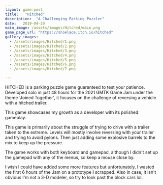 ```yaml
---
layout: game-post
title:   "Hitched"
description:  "A Challenging Parking Puzzler"
date:   2019-04-20
main_image: /assets/images/Hitched/main.png
game_page_url: "https://shoelace.itch.io/hitched"
gallery_images:
  - /assets/images/Hitched/1.png
  - /assets/images/Hitched/2.png
  - /assets/images/Hitched/3.png
  - /assets/images/Hitched/4.png
  - /assets/images/Hitched/5.png
  - /assets/images/Hitched/6.png
  - /assets/images/Hitched/7.png

---
```


HITCHED is a parking puzzle game guaranteed to test your patience. Developed solo in just 48 hours for the 2021 GMTK Game Jam under the theme 'Joined Together', it focuses on the challenge of reversing a vehicle with a hitched trailer.

This game showcases my growth as a developer with its polished gameplay.

This game is primarily about the struggle of trying to drive with a trailer taken to the extreme. Levels will mostly involve reversing with your trailer and trying to avoid pylons. Then just adding some explosive barrels to the mix to keep up the pressure.

The game works with both keyboard and gamepad, although I didn't set up the gamepad with any of the menus, so keep a mouse close by.

I wish I could have added some more features but unfortunately, I wasted the first 6 hours of the Jam on a prototype I scrapped. Also in case, it isn't obvious I'm not a 3-D modeler, so try to look past the block cars lol.